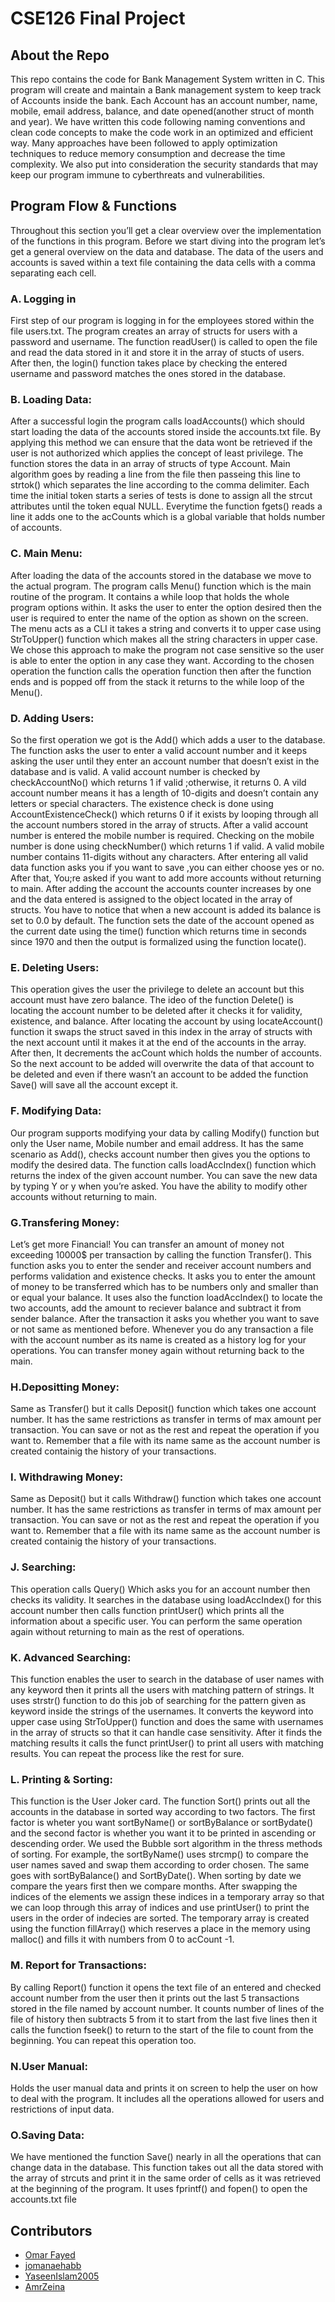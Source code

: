 # CSE126 Final Project

## About the Repo
This repo contains the code for Bank Management System written in C.
This program will create and maintain a Bank management system to keep track of Accounts inside the bank.
Each Account has an account number, name, mobile, email address, balance, and date opened(another struct of month and year).
We have written this code following naming conventions and clean code concepts to make the code work in an optimized and efficient way. Many approaches have been followed to apply optimization techniques to reduce memory consumption and decrease the time complexity.
We also put into consideration the security standards that may keep our program immune to cyberthreats and vulnerabilities.

## Program Flow & Functions
Throughout this section you’ll get a clear overview over the
implementation of the functions in this program.
Before we start diving into the program let’s get a general overview on the data and database. The data of the users and accounts is saved within a text file containing the data cells with a comma separating
each cell.
### A. Logging in
First step of our program is logging in for the employees stored within the file users.txt. The program creates an array of structs for users with a password and username. The function readUser() is called to open the file and read the data stored in it and store it in the array of stucts of users.
After then, the login() function takes place by checking the entered username and password matches the ones stored in the database.
### B. Loading Data:
After a successful login the program calls loadAccounts() which should start loading the data of the accounts stored inside the accounts.txt file. By applying this method we can ensure that the data wont be retrieved if the user is not authorized which applies the concept of least privilege. The function stores the data in an array of structs of type
Account. Main algorithm goes by reading a line from the file then passeing this line to strtok() which separates the line according to the comma delimiter. Each time the initial token starts a series of tests is done to assign all the strcut attributes until the token equal NULL.
Everytime the function fgets() reads a line it adds one to the acCounts which is a global variable that holds number of
accounts.
### C. Main Menu:
After loading the data of the accounts stored in the database we move to the actual program. The program calls Menu() function which is the main routine of the program. It contains a while loop that holds the whole program options within.
It asks the user to enter the option desired then the user is required to enter the name of the option as shown on the screen. The menu acts as a CLI it takes a string and converts it to upper case using StrToUpper() function which makes all the string characters in upper case.
We chose this approach to make the program not case sensitive so the user is able to enter the option in any case they want.
According to the chosen operation the function calls the operation function then after the function ends and is popped off from the stack it returns to the while loop of the Menu().
### D. Adding Users:
So the first operation we got is the Add() which adds a user to the database. The function asks the user to enter a valid account number and it keeps asking the user until they enter an account number that doesn’t exist in the database and is valid.
A valid account number is checked by checkAccountNo() which returns 1 if valid ;otherwise, it returns 0. A vild account number means it has a length of 10-digits and doesn’t contain any letters or special characters.
The existence check is done using
AccountExistenceCheck() which returns 0 if it exists by looping through all the account numbers stored in the array of structs. After a valid account number is entered the mobile number is required. Checking on the mobile number is done using checkNumber() which returns 1 if valid. A valid mobile number contains 11-digits without any characters.
After entering all valid data function asks you if you want to save ,you can either choose yes or no. After that, You;re asked if you want to add more accounts without returning to main. After adding the account the accounts counter increases by one and the data entered is assigned to the object located in the array of structs. You have to notice that when a new account is added its balance is set to 0.0 by default. The function sets the date of the account opened as the current date using the time() function which returns time in seconds since 1970 and then the output is formalized
using the function locate().
### E. Deleting Users:
This operation gives the user the privilege to delete an account but this account must have zero balance. The ideo of the function Delete() is locating the account number to be deleted after it checks it for validity, existence, and balance.
After locating the account by using locateAccount() function it swaps the struct saved in this index in the array of structs with the next account until it makes it at the end of the accounts in the array. After then, It decrements the acCount which holds the number of accounts. So the next account to be added will overwrite the data of that account to be deleted and even if there wasn’t an account to be added the function Save() will save all the account except it.
### F. Modifying Data:
Our program supports modifying your data by calling Modify() function but only the User name, Mobile number and email address. It has the same scenario as Add(), checks account number then gives you the options to modify the desired data. The function calls loadAccIndex() function which returns the index of the given account number. You can save the new data by typing Y or y when you’re asked. You have the ability to modify other accounts without returning to main.
### G.Transfering Money:
Let’s get more Financial! You can transfer an amount of money not exceeding 10000$ per transaction by calling the function Transfer(). This function asks you to enter the sender and receiver account numbers and performs validation and existence checks. It asks you to enter the amount of money to be transferred which has to be numbers only and smaller than or equal your balance. It uses also the function loadAccIndex() to locate the two accounts, add the amount to reciever balance and subtract it from sender balance.
After the transaction it asks you whether you want to save or not same as mentioned before. Whenever you do any transaction a file with the account number as its name is created as a history log for your operations.
You can transfer money again without returning back to the main.
### H.Depositting Money:
Same as Transfer() but it calls Deposit() function which takes one account number. It has the same restrictions as transfer in terms of max amount per transaction. You can save or not as the rest and repeat the operation if you want to.
Remember that a file with its name same as the account number is created containig the history of your transactions.
### I. Withdrawing Money:
Same as Deposit() but it calls Withdraw() function which takes one account number. It has the same restrictions as transfer in terms of max amount per transaction. You can save or not as the rest and repeat the operation if you want to.
Remember that a file with its name same as the account number is created containig the history of your transactions.
### J. Searching:
This operation calls Query() Which asks you for an account number then checks its validity. It searches in the database using loadAccIndex() for this account number then calls function printUser() which prints all the information about a specific user. You can perform the same operation again without returning to main as the rest of operations.
### K. Advanced Searching:
This function enables the user to search in the database of user names with any keyword then it prints all the users with matching pattern of strings. It uses strstr() function to do this job of searching for the pattern given as keyword inside the strings of the usernames. It converts the keyword into upper case using StrToUpper() function and does the same with usernames in the array of structs so that it can handle case sensitivity.
After it finds the matching results it calls the funct printUser() to print all users with matching results. You can repeat the process like the rest for sure.
### L. Printing & Sorting:
This function is the User Joker card. The function Sort() prints out all the accounts in the database in sorted way according to two factors. The first factor is wheter you want sortByName() or sortByBalance or sortBydate() and the second factor is whether you want it to be printed in ascending or descending order. We used the Bubble sort algorithm in the thress methods of sorting. For example, the sortByName() uses strcmp() to compare the user names saved and swap them according to order chosen.
The same goes with sortByBalance() and SortByDate(). When sorting by date we compare the years first then we compare months.
After swapping the indices of the elements we assign these indices in a temporary array so that we can loop through this array of indices and use printUser() to print the users in the order of indecies are sorted.
The temporary array is created using the function fillArray() which reserves a place in the memory using malloc() and fills it with numbers from 0 to acCount -1.
### M. Report for Transactions:
By calling Report() function it opens the text file of an entered and checked account number from the user then it prints out the last 5 transactions stored in the file named by account number.
It counts number of lines of the file of history then subtracts 5 from it to start from the last five lines then it calls the function fseek() to return to the start of the file to count from the beginning. You can repeat this operation too.
### N.User Manual:
Holds the user manual data and prints it on screen to help the user on how to deal with the program. It includes all the operations allowed for users and restrictions of input data.
### O.Saving Data:
We have mentioned the function Save() nearly in all the operations that can change data in the database. This function takes out all the data stored with the array of strcuts and print it in the same order of cells as it was retrieved at the beginning of the program.
It uses fprintf() and fopen() to open the accounts.txt file

## Contributors
- [Omar Fayed](https://www.github.com/Soupaul)
- [jomanaehabb](https://github.com/jomanaehabb)
- [YaseenIslam2005](https://github.com/YaseenIslam2005)
- [AmrZeina](https://github.com/AmrZeina)
